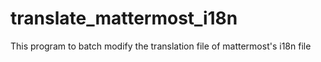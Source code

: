 # translate_mattermost_i18n
This program to batch modify the translation file of mattermost's i18n file
